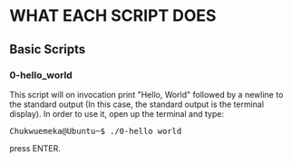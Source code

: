 # WHAT EACH SCRIPT DOES

## Basic Scripts

### 0-hello_world
This script will on invocation print "Hello, World" followed by a newline to the standard output (In this case, the standard output is the terminal display). In order to use it, open up the terminal and type: 
<pre>
<span color="green">Chukwuemeka@Ubuntu~$</span> ./0-hello_world
</pre>

press ENTER.

